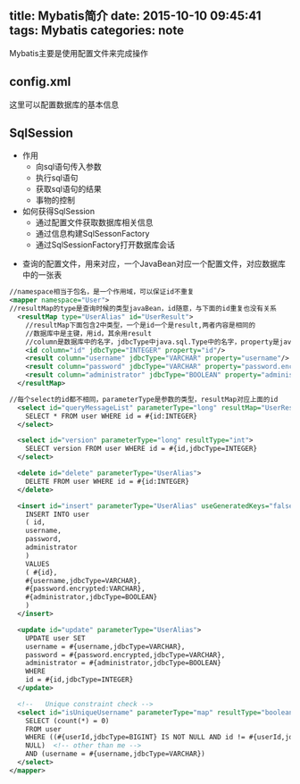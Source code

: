title: Mybatis简介
date: 2015-10-10 09:45:41
tags: Mybatis
categories: note
---

Mybatis主要是使用配置文件来完成操作

## config.xml

这里可以配置数据库的基本信息

## SqlSession
* 作用
    - 向sql语句传入参数
    - 执行sql语句
    - 获取sql语句的结果
    - 事物的控制
* 如何获得SqlSession
    - 通过配置文件获取数据库相关信息
    - 通过信息构建SqlSessonFactory
    - 通过SqlSessionFactory打开数据库会话

<!--more-->

* 查询的配置文件，用来对应，一个JavaBean对应一个配置文件，对应数据库中的一张表

```xml
//namespace相当于包名，是一个作用域，可以保证id不重复
<mapper namespace="User">
//resultMap的type是查询时候的类型javaBean，id随意，与下面的id重复也没有关系
  <resultMap type="UserAlias" id="UserResult">
    //resultMap下面包含2中类型，一个是id一个是result,两者内容是相同的
    //数据库中是主键，用id，其余用result
    //column是数据库中的名字，jdbcType中java.sql.Type中的名字，property是javaBean中的名字
    <id column="id" jdbcType="INTEGER" property="id"/>
    <result column="username" jdbcType="VARCHAR" property="username"/>
    <result column="password" jdbcType="VARCHAR" property="password.encrypted"/>
    <result column="administrator" jdbcType="BOOLEAN" property="administrator"/>
  </resultMap>

//每个select的id都不相同，parameterType是参数的类型，resultMap对应上面的id
  <select id="queryMessageList" parameterType="long" resultMap="UserResult">
    SELECT * FROM user WHERE id = #{id:INTEGER}
  </select>

  <select id="version" parameterType="long" resultType="int">
    SELECT version FROM user WHERE id = #{id,jdbcType=INTEGER}
  </select>

  <delete id="delete" parameterType="UserAlias">
    DELETE FROM user WHERE id = #{id:INTEGER}
  </delete>

  <insert id="insert" parameterType="UserAlias" useGeneratedKeys="false">
    INSERT INTO user
    ( id,
    username,
    password,
    administrator
    )
    VALUES
    ( #{id},
    #{username,jdbcType=VARCHAR},
    #{password.encrypted:VARCHAR},
    #{administrator,jdbcType=BOOLEAN}
    )
  </insert>

  <update id="update" parameterType="UserAlias">
    UPDATE user SET
    username = #{username,jdbcType=VARCHAR},
    password = #{password.encrypted,jdbcType=VARCHAR},
    administrator = #{administrator,jdbcType=BOOLEAN}
    WHERE
    id = #{id,jdbcType=INTEGER}
  </update>

  <!--   Unique constraint check -->
  <select id="isUniqueUsername" parameterType="map" resultType="boolean">
    SELECT (count(*) = 0)
    FROM user
    WHERE ((#{userId,jdbcType=BIGINT} IS NOT NULL AND id != #{userId,jdbcType=BIGINT}) OR #{userId,jdbcType=BIGINT} IS
    NULL)  <!-- other than me -->
    AND (username = #{username,jdbcType=VARCHAR})
  </select>
</mapper>
```












